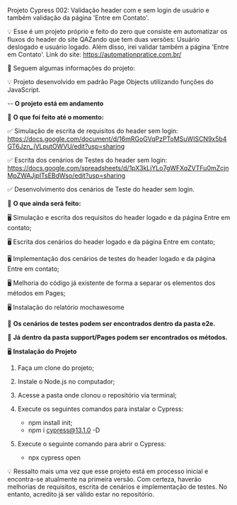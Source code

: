 
Projeto Cypress 002: Validação header com e sem login de usuário e também validação da página 'Entre em Contato'.

💡 Esse é um projeto próprio e feito do zero que consiste em automatizar os fluxos do header do site QAZando que tem duas versões: Usuário deslogado e usuário logado. Além disso, irei validar também a página 'Entre em Contato'.
Link do site:  https://automationpratice.com.br/

📌 Seguem algumas informações do projeto: 

💡 Projeto desenvolvido em padrão Page Objects utilizando funções do JavaScript.

-- **O projeto está em andamento**

📌 **O que foi feito até o momento:**

✅ Simulação de escrita de requisitos do header sem login: https://docs.google.com/document/d/16mRGoGVqPzPToMSuWISCN9x5b4GT6Jzn_jVLputOWVU/edit?usp=sharing

✅ Escrita dos cenários de Testes do header sem login: https://docs.google.com/spreadsheets/d/1pX3kLjYLo7gWFXqZVTFu0mZcjnMpZWAJjplTsEBdWso/edit?usp=sharing

✅ Desenvolvimento dos cenários de Teste do header sem login.

📌 **O que ainda será feito:**

🖥️ Simulação e escrita dos requisitos do header logado e da página Entre em contato;

🖥️ Escrita dos cenários do header logado e da página Entre em contato;

🖥️ Implementação dos cenários de testes do header logado e da página Entre em contato;

🖥️ Melhoria do código já existente de forma a separar os elementos dos métodos em Pages;

🖥️ Instalação do relatório mochawesome

📌 **Os cenários de testes podem ser encontrados dentro da pasta e2e.**

📌 **Já dentro da pasta support/Pages podem ser encontrados os métodos.**

🖥️ **Instalação do Projeto**

1. Faça um clone do projeto;

2. Instale o Node.js no computador;

3. Acesse a pasta onde clonou o repositório via terminal;

4. Execute os seguintes comandos para instalar o Cypress:

    * npm install init;
    * npm i cypress@13.1.0 -D

5. Execute o seguinte comando para abrir o Cypress:
     * npx cypress open
       
💡 Ressalto mais uma vez que esse projeto está em processo inicial e encontra-se atualmente na primeira versão. Com certeza, haverão melhorias de requisitos, escrita de cenários e implementação de testes. No entanto, acredito já ser válido estar no repositório.
